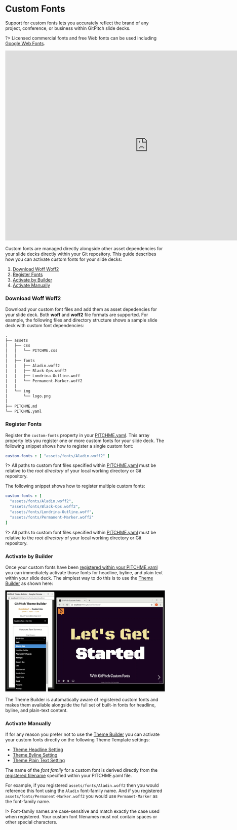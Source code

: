 # Custom Fonts

Support for custom fonts lets you accurately reflect the brand of any project, conference, or business within GitPitch slide decks.

?> Licensed commercial fonts and free Web fonts can be used including [Google Web Fonts](https://fonts.google.com/).

<iframe id="youtube" width="900" height="600" src="https://www.youtube.com/embed/sTfiRHlK1yc" frameborder="0" allow="accelerometer; autoplay; encrypted-media; gyroscope; picture-in-picture" allowfullscreen></iframe>

Custom fonts are managed directly alongside other asset dependencies for your slide decks directly within your Git repository. This guide describes how you can activate custom fonts for your slide decks:

1. [Download Woff Woff2](#download-woff-woff2)
1. [Register Fonts](#register-fonts)
1. [Activate by Builder](#activate-by-builder)
1. [Activate Manually](#activate-manually)

### Download Woff Woff2

Download your custom font files and add them as asset depedencies for your slide deck. Both **woff** and **woff2** file formats are supported. For example, the following files and directory structure shows a sample slide deck with custom font dependencies:


```text
.
├── assets
│   ├── css
│   │   └── PITCHME.css
│   │
│   ├── fonts
│   │   ├── Aladin.woff2
│   │   ├── Black-Ops.woff2
│   │   ├── Londrina-Outline.woff
│   │   └── Permanent-Marker.woff2
│   │
│   └── img
│       └── logo.png
│
├── PITCHME.md
└── PITCHME.yaml
```

### Register Fonts

Register the `custom-fonts` property in your [PITCHME.yaml](/conventions/pitchme-yaml.md). This array property lets you register one or more custom fonts for your slide deck. The following snippet shows how to register a single custom font:

```yaml
custom-fonts : [ "assets/fonts/Aladin.woff2" ]
```

?> All paths to custom font files specified within [PITCHME.yaml](conventions/pitchme-yaml.md) must be relative to the *root directory* of your local working directory or Git repository.

The following snippet shows how to register multiple custom fonts:

```yaml
custom-fonts : [
  "assets/fonts/Aladin.woff2",
  "assets/fonts/Black-Ops.woff2",
  "assets/fonts/Londrina-Outline.woff",
  "assets/fonts/Permanent-Marker.woff2"
]
```

?> All paths to custom font files specified within [PITCHME.yaml](conventions/pitchme-yaml.md) must be relative to the *root directory* of your local working directory or Git repository.

### Activate by Builder

Once your custom fonts have been [registered within your PITCHME.yaml](#register-fonts) you can immediately activate those fonts for headline, byline, and plain text within your slide deck. The simplest way to do this is to use the [Theme Builder](/theme/builder.md) as shown here:

![Screenshot showing theme builder font registration](../_images/gitpitch-theme-builder-custom-fonts-activation.png)

The Theme Builder is automatically aware of registered custom fonts and makes them available alongside the full set of built-in fonts for headline, byline, and plain-text content.


### Activate Manually

If for any reason you prefer not to use the [Theme Builder](/theme/builder.md) you can activate your custom fonts directly on the following Theme Template settings:

- [Theme Headline Setting](/theme/template.md?id=headline-setting) 
- [Theme Byline Setting](/theme/template.md?id=byline-setting) 
- [Theme Plain Text Setting](/theme/template.md?id=text-setting) 

The name of the *font family* for a custom font is derived directly from the [registered filename](#register-fonts) specified within your PITCHME.yaml file.

For example, if you registered `assets/fonts/Aladin.woff2` then you would reference this font using the `Aladin` font-family name. And if you registered `assets/fonts/Permanent-Marker.woff2` you would use `Permanet-Marker` as the font-family name.

!> Font-family names are case-sensitive and match exactly the case used when registered. Your custom font filenames must not contain spaces or other special characters.

